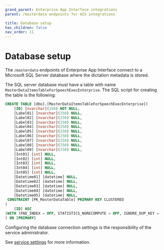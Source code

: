 ```yaml
---
grand_parent: Enterprise App Interface integrations
parent: /masterdata endpoints for HIS integrations

title: Database setup
has_children: false
nav_order: 11
---
```


# Database setup

The `/masterdata` endpoints of Enterprise App Interface connect to a Microsoft SQL Server database where the dictation metadata is stored.

The SQL server database must have a table with name `MasterDataItemsTableForSpeechExecEnterprise`. The SQL script for creating the table is the following:

``` sql
CREATE TABLE [dbo].[MasterDataItemsTableForSpeechExecEnterprise](
	[ID] [nvarchar](250) NOT NULL,
	[Label01] [nvarchar](250) NULL,
	[Label02] [nvarchar](250) NULL,
	[Label03] [nvarchar](250) NULL,
	[Label04] [nvarchar](250) NULL,
	[Label05] [nvarchar](250) NULL,
	[Label06] [nvarchar](250) NULL,
	[Label07] [nvarchar](250) NULL,
	[Label08] [nvarchar](250) NULL,
	[Label09] [nvarchar](250) NULL,
	[Int01] [int] NULL,
	[Int02] [int] NULL,
	[Int03] [int] NULL,
	[Int04] [int] NULL,
	[Int05] [int] NULL,
	[Datetime01] [datetime] NULL,
	[Datetime02] [datetime] NULL,
	[Datetime03] [datetime] NULL,
	[Datetime04] [datetime] NULL,
	[Datetime05] [datetime] NULL,
 CONSTRAINT [PK_MasterDataTable] PRIMARY KEY CLUSTERED 
(
	[ID] ASC
)WITH (PAD_INDEX = OFF, STATISTICS_NORECOMPUTE = OFF, IGNORE_DUP_KEY = OFF, ALLOW_ROW_LOCKS = ON, ALLOW_PAGE_LOCKS = ON) ON [PRIMARY]
) ON [PRIMARY]
```

Configuring the database connection settings is the responsibility of the service administrator.

See [service settings](./05_MasterDataServiceSettings.md) for more information.